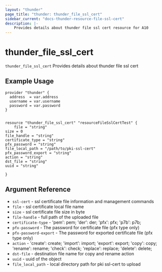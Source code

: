 ```yaml
---
layout: "thunder"
page_title: "thunder: thunder_file_ssl_cert"
sidebar_current: "docs-thunder-resource-file-ssl-cert"
description: |-
    Provides details about thunder file ssl cert resource for A10
---
```


# thunder\_file\_ssl\_cert

`thunder_file_ssl_cert` Provides details about thunder file ssl cert
## Example Usage


```hcl
provider "thunder" {
  address  = var.address
  username = var.username
  password = var.password
}


resource "thunder_file_ssl_cert" "resourceFileSslCertTest" {
	file = "string"
size = 0
file_handle = "string"
certificate_type = "string"
pfx_password = "string"
file_local_path = "/path/to/pki-ssl-cert"
pfx_password_export = "string"
action = "string"
dst_file = "string"
uuid = "string"
 
}

```

## Argument Reference

* `ssl-cert` - ssl certificate file information and management commands
* `file` - ssl certificate local file name
* `size` - ssl certificate file size in byte
* `file-handle` - full path of the uploaded file
* `certificate-type` - 'pem': pem; 'der': der; 'pfx': pfx; 'p7b': p7b;
* `pfx-password` - The password for certificate file (pfx type only)
* `pfx-password-export` - The password for exported certificate file (pfx type only)
* `action` - 'create': create; 'import': import; 'export': export; 'copy': copy; 'rename': rename; 'check': check; 'replace': replace; 'delete': delete;
* `dst-file` - destination file name for copy and rename action
* `uuid` - uuid of the object
* `file_local_path` - local directory path for pki ssl-cert to upload
